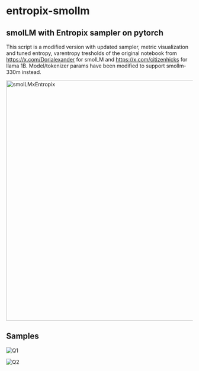# entropix-smollm
## smolLM with Entropix sampler on pytorch

This script is a modified version with updated sampler, metric visualization and tuned entropy, varentropy tresholds of the original notebook from https://x.com/Dorialexander for smolLM and https://x.com/citizenhicks for llama 1B. Model/tokenizer params have been modified to support smollm-330m instead.

<img width="650" alt="smolLMxEntropix" src="https://github.com/user-attachments/assets/a7b1834b-4cd3-490b-983d-2479dc53c9e2">

## Samples
![Q1](https://github.com/user-attachments/assets/adb455ef-d3bb-41b5-af14-815e048fded8)

![Q2](https://github.com/user-attachments/assets/062eaf0d-b0e1-4a21-98fe-b85adc8450e8)
